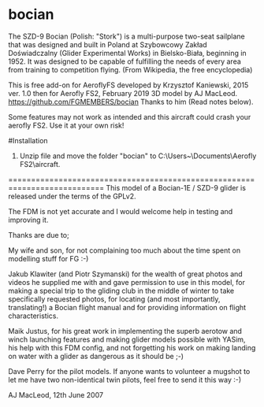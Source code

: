 # bocian
The SZD-9 Bocian (Polish: "Stork") is a multi-purpose two-seat sailplane that was designed and built in Poland at Szybowcowy Zakład Doświadczalny (Glider Experimental Works) in Bielsko-Biała, beginning in 1952. It was designed to be capable of fulfilling the needs of every area from training to competition flying. (From Wikipedia, the free encyclopedia)

This is free add-on for AeroflyFS developed by Krzysztof Kaniewski, 2015 ver. 1.0
then for Aerofly FS2, February 2019
3D model by AJ MacLeod. https://github.com/FGMEMBERS/bocian 
Thanks to him (Read notes below).

Some features may not work as intended and this aircraft could crash your aerofly FS2.
Use it at your own risk!

#Installation

1. Unzip file and move the folder "bocian" to C:\Users\~\Documents\Aerofly FS2\aircraft.

===========================================================================
This model of a Bocian-1E / SZD-9 glider is released under the terms of the
GPLv2.

The FDM is not yet accurate and I would welcome help in testing and improving
it.

Thanks are due to;

My wife and son, for not complaining too much about the time spent on modelling
stuff for FG :-)

Jakub Klawiter (and Piotr Szymanski) for the wealth of great photos and videos
he supplied me with and gave permission to use in this model, for making a
special trip to the gliding club in the middle of winter to take specifically
requested photos, for locating (and most importantly, translating!) a Bocian flight
manual and for providing information on flight characteristics.

Maik Justus, for his great work in implementing the superb aerotow and winch
launching features and making glider models possible with YASim, his help with
this FDM config, and not forgetting his work on making landing on water with a
glider as dangerous as it should be ;-)

Dave Perry for the pilot models.  If anyone wants to volunteer a mugshot to
let me have two non-identical twin pilots, feel free to send it this way :-)

AJ MacLeod, 12th June 2007
